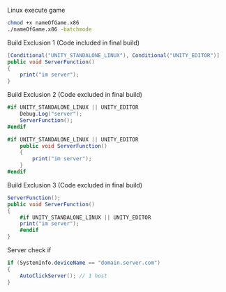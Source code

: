 Linux execute game
```sh
chmod +x nameOfGame.x86
./nameOfGame.x86 -batchmode
```

Build Exclusion 1 (Code included in final build)
```c#
[Conditional("UNITY_STANDALONE_LINUX"), Conditional("UNITY_EDITOR")]
public void ServerFunction()
{
    print("im server");
}
```

Build Exclusion 2 (Code excluded in final build)
```c#
#if UNITY_STANDALONE_LINUX || UNITY_EDITOR
    Debug.Log("server");
    ServerFunction();
#endif

#if UNITY_STANDALONE_LINUX || UNITY_EDITOR
    public void ServerFunction()
    {
        print("im server");
    }
#endif
```

Build Exclusion 3 (Code excluded in final build)
```c#
ServerFunction();
public void ServerFunction()
{
    #if UNITY_STANDALONE_LINUX || UNITY_EDITOR
    print("im server");
    #endif
}

```

Server check if
```c#
if (SystemInfo.deviceName == "domain.server.com")
{
    AutoClickServer(); // 1 host
}
```
